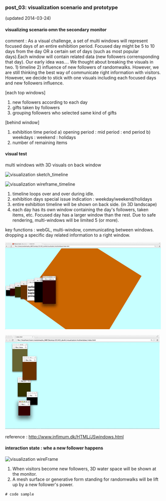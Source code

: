 ### post_03: visualization scenario and prototype

(updated 2014-03-24)

#### visualizing scenario omn the secondary monitor
comment :
As a visual challenge, a set of multi windows will represent focused days of an entire exhibition period. Focused day might be 5 to 10 days from the day OR a certain set of days (such as most popular days).Each window will contain related data (new followers corrensponding that day).
Our early idea was....
We thought about breaking the visuals in two. 1) timeline 2) influence of new followers of randomwalks. However, we are still thinking the best way of communicate right information with visitors.
However, we decide to stick with one visuals including each focused days and new followers influence.

[each top windows]
1. new followers according to each day
4. gifts taken by followers
5. grouping followers who selected same kind of gifts

[behind window]
1. exhibition time period
a) opening period : mid period : end period 
b) weekdays : weekend : holidays
3. number of remaining items

#### visual test 
multi windows with 3D visuals on back window

![visualization sketch_timeline]( https://raw.github.com/randomwalks/devart-template/master/project_images/visualization_wire_timeline.jpg "visualization sketch_timeline")

![visualization wireframe_timeline](https://raw.github.com/randomwalks/devart-template/master/project_images/dataviz_idleStage.jpg "visualization wireframe_timeline")

1. timeline loops over and over during idle.
2. exhibition days special issue indication : weekday/weekend/holidays
3. entire exhibition timeline will be shown on back side. (in 3D landscape)
4. each day has its own window containing the day's followers, taken items, etc. Focused day has a larger window than the rest. Due to safe rendering, multi-windows will be limited 5 (or more).

key functions : webGL, multi-window, communicating between windows. dropping a specific day related information to a right window.

![multiwindow test](https://raw.githubusercontent.com/randomwalks/devart-template/master/project_images/dataviz_multiWindow_003.gif "multiwindow test")

![multiwindow test](https://raw.githubusercontent.com/randomwalks/devart-template/master/project_images/dataviz_multiwindow_test_001.jpg "multiwindow test")

reference : 
http://www.infimum.dk/HTML/JSwindows.html

#### interaction state :  whe a new follower happens
![visualization wireFrame](https://raw.github.com/randomwalks/devart-template/master/project_images/dataViz_interactionStage.jpg "visualization_wireFrame_interaction")

1. When visitors become new followers, 3D water space will be shown at the monitor.
2. A mesh surface or generative form standing for randomwalks will be lift up by a new follower's power.


```
# code sample

```
